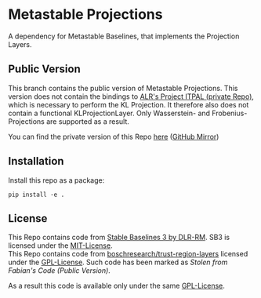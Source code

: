 # Metastable Projections

A dependency for Metastable Baselines, that implements the Projection Layers.  

## Public Version
This branch contains the public version of Metastable Projections. This version does not contain the bindings to [ALR's Project ITPAL (private Repo)](https://github.com/ALRhub/ITPAL), which is necessary to perform the KL Projection. It therefore also does not contain a functional KLProjectionLayer. Only Wasserstein- and Frobenius-Projections are supported as a result.  

You can find the private version of this Repo [here](https://git.dominik-roth.eu/dodox/metastable-projections) ([GitHub Mirror](https://github.com/D-o-d-o-x/metastable-projections))

## Installation
Install this repo as a package:
```
pip install -e .
```

## License
This Repo contains code from [Stable Baselines 3 by DLR-RM](https://github.com/DLR-RM/stable-baselines3). SB3 is licensed under the [MIT-License](https://github.com/DLR-RM/stable-baselines3/blob/master/LICENSE).  
This Repo contains code from [boschresearch/trust-region-layers](https://github.com/boschresearch/trust-region-layers) licensed under the [GPL-License](https://github.com/boschresearch/trust-region-layers/blob/main/LICENSE). Such code has been marked as *Stolen from Fabian's Code (Public Version)*.

As a result this code is available only under the same [GPL-License](https://github.com/boschresearch/trust-region-layers/blob/main/LICENSE).
